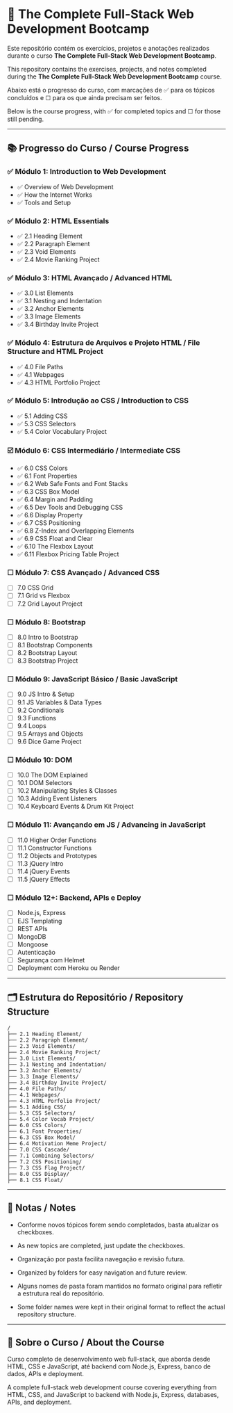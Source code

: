 # 📘 The Complete Full-Stack Web Development Bootcamp

Este repositório contém os exercícios, projetos e anotações realizados durante o curso **The Complete Full-Stack Web Development Bootcamp**.

This repository contains the exercises, projects, and notes completed during the **The Complete Full-Stack Web Development Bootcamp** course.

Abaixo está o progresso do curso, com marcações de ✅ para os tópicos concluídos e ☐ para os que ainda precisam ser feitos.

Below is the course progress, with ✅ for completed topics and ☐ for those still pending.

---

## 📚 Progresso do Curso / Course Progress

### ✅ Módulo 1: Introduction to Web Development
- ✅ Overview of Web Development
- ✅ How the Internet Works
- ✅ Tools and Setup

### ✅ Módulo 2: HTML Essentials
- ✅ 2.1 Heading Element
- ✅ 2.2 Paragraph Element
- ✅ 2.3 Void Elements
- ✅ 2.4 Movie Ranking Project

### ✅ Módulo 3: HTML Avançado / Advanced HTML
- ✅ 3.0 List Elements
- ✅ 3.1 Nesting and Indentation
- ✅ 3.2 Anchor Elements
- ✅ 3.3 Image Elements
- ✅ 3.4 Birthday Invite Project

### ✅ Módulo 4: Estrutura de Arquivos e Projeto HTML / File Structure and HTML Project
- ✅ 4.0 File Paths
- ✅ 4.1 Webpages
- ✅ 4.3 HTML Portfolio Project

### ✅ Módulo 5: Introdução ao CSS / Introduction to CSS
- ✅ 5.1 Adding CSS
- ✅ 5.3 CSS Selectors
- ✅ 5.4 Color Vocabulary Project

### ☑️ Módulo 6: CSS Intermediário / Intermediate CSS
- ✅ 6.0 CSS Colors
- ✅ 6.1 Font Properties
- ✅ 6.2 Web Safe Fonts and Font Stacks
- ✅ 6.3 CSS Box Model
- ✅ 6.4 Margin and Padding
- ✅ 6.5 Dev Tools and Debugging CSS
- ✅ 6.6 Display Property
- ✅ 6.7 CSS Positioning
- ✅ 6.8 Z-Index and Overlapping Elements
- ✅ 6.9 CSS Float and Clear
- ✅ 6.10 The Flexbox Layout
- ✅ 6.11 Flexbox Pricing Table Project

### ☐ Módulo 7: CSS Avançado / Advanced CSS
- ☐ 7.0 CSS Grid
- ☐ 7.1 Grid vs Flexbox
- ☐ 7.2 Grid Layout Project

### ☐ Módulo 8: Bootstrap
- ☐ 8.0 Intro to Bootstrap
- ☐ 8.1 Bootstrap Components
- ☐ 8.2 Bootstrap Layout
- ☐ 8.3 Bootstrap Project

### ☐ Módulo 9: JavaScript Básico / Basic JavaScript
- ☐ 9.0 JS Intro & Setup
- ☐ 9.1 JS Variables & Data Types
- ☐ 9.2 Conditionals
- ☐ 9.3 Functions
- ☐ 9.4 Loops
- ☐ 9.5 Arrays and Objects
- ☐ 9.6 Dice Game Project

### ☐ Módulo 10: DOM
- ☐ 10.0 The DOM Explained
- ☐ 10.1 DOM Selectors
- ☐ 10.2 Manipulating Styles & Classes
- ☐ 10.3 Adding Event Listeners
- ☐ 10.4 Keyboard Events & Drum Kit Project

### ☐ Módulo 11: Avançando em JS / Advancing in JavaScript
- ☐ 11.0 Higher Order Functions
- ☐ 11.1 Constructor Functions
- ☐ 11.2 Objects and Prototypes
- ☐ 11.3 jQuery Intro
- ☐ 11.4 jQuery Events
- ☐ 11.5 jQuery Effects

### ☐ Módulo 12+: Backend, APIs e Deploy
- ☐ Node.js, Express
- ☐ EJS Templating
- ☐ REST APIs
- ☐ MongoDB
- ☐ Mongoose
- ☐ Autenticação
- ☐ Segurança com Helmet
- ☐ Deployment com Heroku ou Render

---

## 🗂️ Estrutura do Repositório / Repository Structure

```
/
├── 2.1 Heading Element/
├── 2.2 Paragraph Element/
├── 2.3 Void Elements/
├── 2.4 Movie Ranking Project/
├── 3.0 List Elements/
├── 3.1 Nesting and Indentation/
├── 3.2 Anchor Elements/
├── 3.3 Image Elements/
├── 3.4 Birthday Invite Project/
├── 4.0 File Paths/
├── 4.1 Webpages/
├── 4.3 HTML Porfolio Project/
├── 5.1 Adding CSS/
├── 5.3 CSS Selectors/
├── 5.4 Color Vocab Project/
├── 6.0 CSS Colors/
├── 6.1 Font Properties/
├── 6.3 CSS Box Model/
├── 6.4 Motivation Meme Project/
├── 7.0 CSS Cascade/
├── 7.1 Combining Selectors/
├── 7.2 CSS Positioning/
├── 7.3 CSS Flag Project/
├── 8.0 CSS Display/
├── 8.1 CSS Float/

```

---

## 📝 Notas / Notes

- Conforme novos tópicos forem sendo completados, basta atualizar os checkboxes.
- As new topics are completed, just update the checkboxes.

- Organização por pasta facilita navegação e revisão futura.
- Organized by folders for easy navigation and future review.

- Alguns nomes de pasta foram mantidos no formato original para refletir a estrutura real do repositório.
- Some folder names were kept in their original format to reflect the actual repository structure.

---

## 🚀 Sobre o Curso / About the Course

Curso completo de desenvolvimento web full-stack, que aborda desde HTML, CSS e JavaScript, até backend com Node.js, Express, banco de dados, APIs e deployment.

A complete full-stack web development course covering everything from HTML, CSS, and JavaScript to backend with Node.js, Express, databases, APIs, and deployment.
